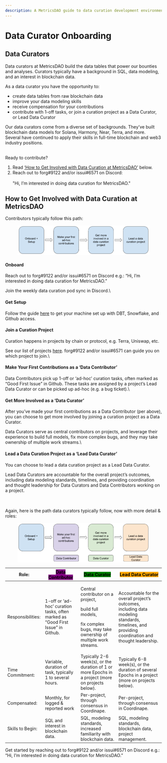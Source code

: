 ```yaml
---
description: A MetricsDAO guide to data curation development environment setup
---
```


# Data Curator Onboarding

## Data Curators

Data curators at MetricsDAO build the data tables that power our bounties and analyses. Curators typically have a background in SQL, data modeling, and an interest in blockchain data.

As a data curator you have the opportunity to:

* create data tables from raw blockchain data
* improve your data modeling skills
* receive compensation for your contributions
* contribute with 1-off tasks, or join a curation project as a Data Curator, or Lead Data Curator

Our data curators come from a diverse set of backgrounds. They’ve built blockchain data models for Solana, Harmony, Near, Terra, and more. Several have continued to apply their skills in full-time blockchain and web3 industry positions.

\
Ready to contribute? &#x20;

1. Read [‘How to Get Involved with Data Curation at MetricsDAO’](./#how-to-get-involved-with-data-curation-at-metricsdao) below.
2. Reach out to forg#9122 and/or issui#6571 on Discord:\
   \
   "Hi, I’m interested in doing data curation for MetricsDAO."



## How to Get Involved with Data Curation at MetricsDAO

Contributors typically follow this path:

<figure><img src="../../.gitbook/assets/image.png" alt=""><figcaption></figcaption></figure>

#### Onboard <a href="#docs-internal-guid-e77220a2-7fff-15ab-adf9-74347f86a854" id="docs-internal-guid-e77220a2-7fff-15ab-adf9-74347f86a854"></a>

Reach out to forg#9122 and/or issui#6571 on Discord e.g.: “Hi, I’m interested in doing data curation for MetricsDAO.”

Join the weekly data curation pod sync in Discord.\


#### Get Setup

Follow the guide [here](dev-environment-setup.md) to get your machine set up with DBT, Snowflake, and Github access.



#### Join a Curation Project

Curation happens in projects by chain or protocol, e.g. Terra, Uniswap, etc.

See our list of projects [here](../data-curation/). forg#9122 and/or issui#6571 can guide you on which project to join.\


#### Make Your First Contributions as a ‘Data Contributor’

Data Contributors pick up 1-off or ‘ad-hoc’ curation tasks, often marked as “Good First Issue” in Github. These tasks are assigned by a project’s Lead Data Curator or can be picked up ad-hoc (e.g. a bug ticket).\


#### Get More Involved as a ‘Data Curator’

After you’ve made your first contributions as a Data Contributor (per above), you can choose to get more involved by joining a curation project as a Data Curator.

Data Curators serve as central contributors on projects, and leverage their experience to build full models, fix more complex bugs, and they may take ownership of multiple work streams.\


#### Lead a Data Curation Project as a ‘Lead Data Curator’

You can choose to lead a data curation project as a Lead Data Curator.

Lead Data Curators are accountable for the overall project’s outcomes, including data modeling standards, timelines, and providing coordination and thought leadership for Data Curators and Data Contributors working on a project.

\
\
Again, here is the path data curators typically follow, now with more detail & roles:

<figure><img src="../../.gitbook/assets/image (1).png" alt=""><figcaption></figcaption></figure>



| Role:             | <mark style="background-color:purple;">Data Contributor</mark>                  | <mark style="background-color:green;">Data Curator</mark>                                                                              | <mark style="background-color:orange;">Lead Data Curator</mark>                                                                                  |
| ----------------- | ------------------------------------------------------------------------------- | -------------------------------------------------------------------------------------------------------------------------------------- | ------------------------------------------------------------------------------------------------------------------------------------------------ |
| Responsibilities: | 1-off or ‘ad-hoc’ curation tasks, often marked as “Good First Issue” in Github. | <p>Central contributor on a project,</p><p>build full models,</p><p>fix complex bugs, may take ownership of multiple work streams.</p> | Accountable for the overall project’s outcomes, including data modeling standards, timelines, and providing coordination and thought leadership. |
| Time Commitment:  | Variable, duration of task, typically 1 to several hours.                       | Typically 2-6 week(s), or the duration of 1 or more Epochs in a project (more on projects below).                                      | Typically 6-8 week(s), or the duration of several Epochs in a project (more on projects below).                                                  |
| Compensated:      | Monthly, for logged & reported work                                             | Per-project, through consensus in Coordinape.                                                                                          | Per-project, through consensus in Coordinape.                                                                                                    |
| Skills to Begin:  | SQL and interest in blockchain data.                                            | SQL, modeling standards, increased familiarity with blockchain data.                                                                   | SQL, modeling standards, blockchain data, project management.                                                                                    |

Get started by reaching out to forg#9122 and/or issui#6571 on Discord e.g.: “Hi, I’m interested in doing data curation for MetricsDAO.”
